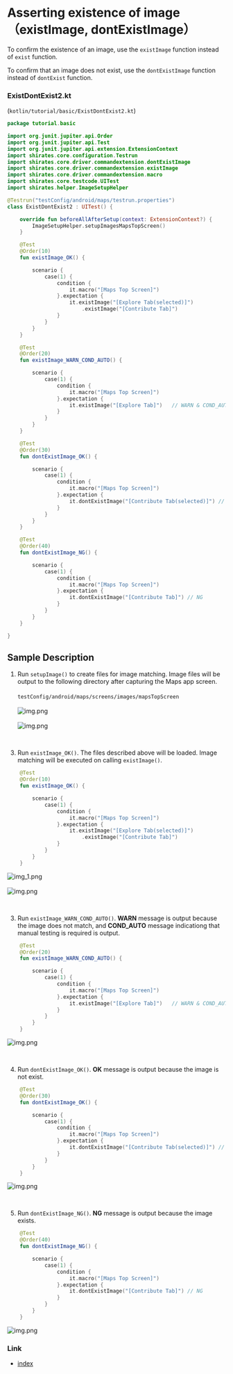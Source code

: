 # Asserting existence of image（existImage, dontExistImage）

To confirm the existence of an image, use the `existImage` function instead of `exist` function.

To confirm that an image does not exist, use the `dontExistImage` function instead of `dontExist` function.

### ExistDontExist2.kt

(`kotlin/tutorial/basic/ExistDontExist2.kt`)

```kotlin
package tutorial.basic

import org.junit.jupiter.api.Order
import org.junit.jupiter.api.Test
import org.junit.jupiter.api.extension.ExtensionContext
import shirates.core.configuration.Testrun
import shirates.core.driver.commandextension.dontExistImage
import shirates.core.driver.commandextension.existImage
import shirates.core.driver.commandextension.macro
import shirates.core.testcode.UITest
import shirates.helper.ImageSetupHelper

@Testrun("testConfig/android/maps/testrun.properties")
class ExistDontExist2 : UITest() {

    override fun beforeAllAfterSetup(context: ExtensionContext?) {
        ImageSetupHelper.setupImagesMapsTopScreen()
    }

    @Test
    @Order(10)
    fun existImage_OK() {

        scenario {
            case(1) {
                condition {
                    it.macro("[Maps Top Screen]")
                }.expectation {
                    it.existImage("[Explore Tab(selected)]")
                        .existImage("[Contribute Tab]")
                }
            }
        }
    }

    @Test
    @Order(20)
    fun existImage_WARN_COND_AUTO() {

        scenario {
            case(1) {
                condition {
                    it.macro("[Maps Top Screen]")
                }.expectation {
                    it.existImage("[Explore Tab]")   // WARN & COND_AUTO
                }
            }
        }
    }

    @Test
    @Order(30)
    fun dontExistImage_OK() {

        scenario {
            case(1) {
                condition {
                    it.macro("[Maps Top Screen]")
                }.expectation {
                    it.dontExistImage("[Contribute Tab(selected)]") // OK
                }
            }
        }
    }

    @Test
    @Order(40)
    fun dontExistImage_NG() {

        scenario {
            case(1) {
                condition {
                    it.macro("[Maps Top Screen]")
                }.expectation {
                    it.dontExistImage("[Contribute Tab]") // NG
                }
            }
        }
    }

}
```

## Sample Description

1. Run `setupImage()` to create files for image matching. Image files will be output to the
   following directory after
   capturing the Maps app screen.<br><br>`testConfig/android/maps/screens/images/mapsTopScreen`
   <br><br> ![img.png](../../_images/setup_image_android_settings_top_screen.png) <br><br> ![img.png](../../_images/setup_image_android_settings_top_screen_2.png)

<br>

3. Run `existImage_OK()`. The files described above will be loaded.
   Image matching will be executed on calling `existImage()`.

```kotlin
    @Test
    @Order(10)
    fun existImage_OK() {

        scenario {
            case(1) {
                condition {
                    it.macro("[Maps Top Screen]")
                }.expectation {
                    it.existImage("[Explore Tab(selected)]")
                        .existImage("[Contribute Tab]")
                }
            }
        }
    }
```

![img_1.png](../../_images/image_assertion_exist_image_maps_top_screen_1.png) <br><br>
![img.png](../../_images/image_assertion_exist_image_existimage_ok.png)

<br>

3. Run `existImage_WARN_COND_AUTO()`. **WARN** message is output because the image does not match,
   and **COND_AUTO** message indicationg that manual testing is required is output.

```kotlin
    @Test
    @Order(20)
    fun existImage_WARN_COND_AUTO() {

        scenario {
            case(1) {
                condition {
                    it.macro("[Maps Top Screen]")
                }.expectation {
                    it.existImage("[Explore Tab]")   // WARN & COND_AUTO
                }
            }
        }
    }
```

![img.png](../../_images/image_assertion_exist_image_existimage_warn.png)

<br>

4. Run `dontExistImage_OK()`. **OK** message is output because the image is not exist.

```kotlin
    @Test
    @Order(30)
    fun dontExistImage_OK() {

        scenario {
            case(1) {
                condition {
                    it.macro("[Maps Top Screen]")
                }.expectation {
                    it.dontExistImage("[Contribute Tab(selected)]") // OK
                }
            }
        }
    }
```

![img.png](../../_images/image_assertion_exist_image_dontexistimage_ok.png)

<br>

5. Run `dontExistImage_NG()`. **NG** message is output because the image exists.

```kotlin
    @Test
    @Order(40)
    fun dontExistImage_NG() {

        scenario {
            case(1) {
                condition {
                    it.macro("[Maps Top Screen]")
                }.expectation {
                    it.dontExistImage("[Contribute Tab]") // NG
                }
            }
        }
    }
```

![img.png](../../_images/image_assertion_exist_image_dontexistimage_ng.png)

### Link

- [index](../../../index_ja.md)
